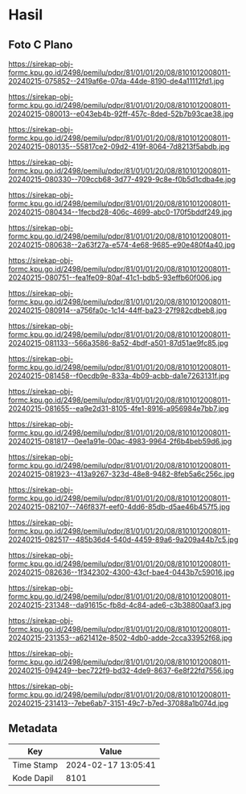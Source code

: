 # Hasil

## Foto C Plano

https://sirekap-obj-formc.kpu.go.id/2498/pemilu/pdpr/81/01/01/20/08/8101012008011-20240215-075852--2419af6e-07da-44de-8190-de4a11112fd1.jpg

https://sirekap-obj-formc.kpu.go.id/2498/pemilu/pdpr/81/01/01/20/08/8101012008011-20240215-080013--e043eb4b-92ff-457c-8ded-52b7b93cae38.jpg

https://sirekap-obj-formc.kpu.go.id/2498/pemilu/pdpr/81/01/01/20/08/8101012008011-20240215-080135--55817ce2-09d2-419f-8064-7d8213f5abdb.jpg

https://sirekap-obj-formc.kpu.go.id/2498/pemilu/pdpr/81/01/01/20/08/8101012008011-20240215-080330--709ccb68-3d77-4929-9c8e-f0b5d1cdba4e.jpg

https://sirekap-obj-formc.kpu.go.id/2498/pemilu/pdpr/81/01/01/20/08/8101012008011-20240215-080434--1fecbd28-406c-4699-abc0-170f5bddf249.jpg

https://sirekap-obj-formc.kpu.go.id/2498/pemilu/pdpr/81/01/01/20/08/8101012008011-20240215-080638--2a63f27a-e574-4e68-9685-e90e480f4a40.jpg

https://sirekap-obj-formc.kpu.go.id/2498/pemilu/pdpr/81/01/01/20/08/8101012008011-20240215-080751--fea1fe09-80af-41c1-bdb5-93effb60f006.jpg

https://sirekap-obj-formc.kpu.go.id/2498/pemilu/pdpr/81/01/01/20/08/8101012008011-20240215-080914--a756fa0c-1c14-44ff-ba23-27f982cdbeb8.jpg

https://sirekap-obj-formc.kpu.go.id/2498/pemilu/pdpr/81/01/01/20/08/8101012008011-20240215-081133--566a3586-8a52-4bdf-a501-87d51ae9fc85.jpg

https://sirekap-obj-formc.kpu.go.id/2498/pemilu/pdpr/81/01/01/20/08/8101012008011-20240215-081458--f0ecdb9e-833a-4b09-acbb-da1e7263131f.jpg

https://sirekap-obj-formc.kpu.go.id/2498/pemilu/pdpr/81/01/01/20/08/8101012008011-20240215-081655--ea9e2d31-8105-4fe1-8916-a956984e7bb7.jpg

https://sirekap-obj-formc.kpu.go.id/2498/pemilu/pdpr/81/01/01/20/08/8101012008011-20240215-081817--0ee1a91e-00ac-4983-9964-2f6b4beb59d6.jpg

https://sirekap-obj-formc.kpu.go.id/2498/pemilu/pdpr/81/01/01/20/08/8101012008011-20240215-081923--413a9267-323d-48e8-9482-8feb5a6c256c.jpg

https://sirekap-obj-formc.kpu.go.id/2498/pemilu/pdpr/81/01/01/20/08/8101012008011-20240215-082107--746f837f-eef0-4dd6-85db-d5ae46b457f5.jpg

https://sirekap-obj-formc.kpu.go.id/2498/pemilu/pdpr/81/01/01/20/08/8101012008011-20240215-082517--485b36d4-540d-4459-89a6-9a209a44b7c5.jpg

https://sirekap-obj-formc.kpu.go.id/2498/pemilu/pdpr/81/01/01/20/08/8101012008011-20240215-082636--1f342302-4300-43cf-bae4-0443b7c59016.jpg

https://sirekap-obj-formc.kpu.go.id/2498/pemilu/pdpr/81/01/01/20/08/8101012008011-20240215-231348--da91615c-fb8d-4c84-ade6-c3b38800aaf3.jpg

https://sirekap-obj-formc.kpu.go.id/2498/pemilu/pdpr/81/01/01/20/08/8101012008011-20240215-231353--a621412e-8502-4db0-adde-2cca33952f68.jpg

https://sirekap-obj-formc.kpu.go.id/2498/pemilu/pdpr/81/01/01/20/08/8101012008011-20240215-094249--bec722f9-bd32-4de9-8637-6e8f22fd7556.jpg

https://sirekap-obj-formc.kpu.go.id/2498/pemilu/pdpr/81/01/01/20/08/8101012008011-20240215-231413--7ebe6ab7-3151-49c7-b7ed-37088a1b074d.jpg


## Metadata

| Key        | Value               |
| ---------- | ------------------- |
| Time Stamp | 2024-02-17 13:05:41 |
| Kode Dapil | 8101                |



